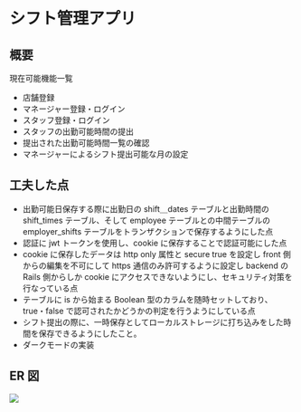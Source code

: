 # シフト管理アプリ

## 概要

現在可能機能一覧

- 店舗登録
- マネージャー登録・ログイン
- スタッフ登録・ログイン
- スタッフの出勤可能時間の提出
- 提出された出勤可能時間一覧の確認
- マネージャーによるシフト提出可能な月の設定

## 工夫した点

- 出勤可能日保存する際に出勤日の shift＿dates テーブルと出勤時間の shift_times テーブル、そして employee テーブルとの中間テーブルの employer_shifts テーブルをトランザクションで保存するようにした点
- 認証に jwt トークンを使用し、cookie に保存することで認証可能にした点
- cookie に保存したデータは http only 属性と secure true を設定し front 側からの編集を不可にして https 通信のみ許可するように設定し backend の Rails 側からしか cookie にアクセスできないようにし、セキュリティ対策を行なっている点
- テーブルに is から始まる Boolean 型のカラムを随時セットしており、true・false で認可されたかどうかの判定を行うようにしている点
- シフト提出の際に、一時保存としてローカルストレージに打ち込みをした時間を保存できるようにしたこと。
- ダークモードの実装

## ER 図

<img src="https://qiita-image-store.s3.ap-northeast-1.amazonaws.com/0/2741017/298e20b1-b220-88fc-cd1b-7f983a5e622e.png">
